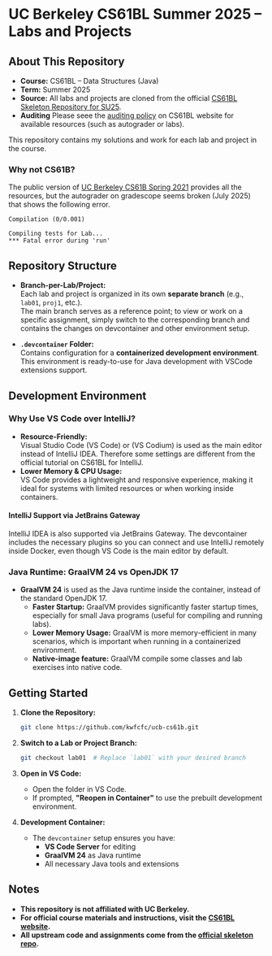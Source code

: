 # UC Berkeley CS61BL Summer 2025 – Labs and Projects


## About This Repository

- **Course:** CS61BL – Data Structures (Java)
- **Term:** Summer 2025
- **Source:** All labs and projects are cloned from the official [CS61BL Skeleton Repository for SU25](https://github.com/cs61bl/skeleton-su25.git).
- **Auditing** Please seee the [auditing policy](https://cs61bl.org/su25/policies/#auditing-61bl) on CS61BL website for available resources (such as autograder or labs).

This repository contains my solutions and work for each lab and project in the course.

### Why not CS61B?

The public version of [UC Berkeley CS61B Spring 2021](https://sp21.datastructur.es/) provides all the resources, but the autograder on gradescope seems broken (July 2025) that shows the following error.

```
Compilation (0/0.001)

Compiling tests for Lab... 
*** Fatal error during 'run'
```

## Repository Structure

- **Branch-per-Lab/Project:**  
  Each lab and project is organized in its own **separate branch** (e.g., `lab01`, `proj1`, etc.).  
  The main branch serves as a reference point; to view or work on a specific assignment, simply switch to the corresponding branch and contains the changes on devcontainer and other environment setup.

- **`.devcontainer` Folder:**  
  Contains configuration for a **containerized development environment**.  
  This environment is ready-to-use for Java development with VSCode extensions support.

## Development Environment

### Why Use VS Code over IntelliJ?

- **Resource-Friendly:**  
  Visual Studio Code (VS Code) or (VS Codium) is used as the main editor instead of IntelliJ IDEA. Therefore some settings are different from the official tutorial on CS61BL for IntelliJ.
- **Lower Memory & CPU Usage:**  
  VS Code provides a lightweight and responsive experience, making it ideal for systems with limited resources or when working inside containers.

#### IntelliJ Support via JetBrains Gateway
IntelliJ IDEA is also supported via JetBrains Gateway. The devcontainer includes the necessary plugins so you can connect and use IntelliJ remotely inside Docker, even though VS Code is the main editor by default.
### Java Runtime: GraalVM 24 vs OpenJDK 17

- **GraalVM 24** is used as the Java runtime inside the container, instead of the standard OpenJDK 17.
    - **Faster Startup:** GraalVM provides significantly faster startup times, especially for small Java programs (useful for compiling and running labs).
    - **Lower Memory Usage:** GraalVM is more memory-efficient in many scenarios, which is important when running in a containerized environment.
    - **Native-image feature:** GraalVM compile some classes and lab exercises into native code.

## Getting Started

1. **Clone the Repository:**
    ```bash
    git clone https://github.com/kwfcfc/ucb-cs61b.git
    ```
2. **Switch to a Lab or Project Branch:**
    ```bash
    git checkout lab01  # Replace `lab01` with your desired branch
    ```
3. **Open in VS Code:**
    - Open the folder in VS Code.
    - If prompted, **"Reopen in Container"** to use the prebuilt development environment.

4. **Development Container:**
    - The `devcontainer` setup ensures you have:
        - **VS Code Server** for editing
        - **GraalVM 24** as Java runtime
        - All necessary Java tools and extensions

## Notes

- **This repository is not affiliated with UC Berkeley.**
- **For official course materials and instructions, visit the [CS61BL website](https://cs61bl.org/).**
- **All upstream code and assignments come from the [official skeleton repo](https://github.com/cs61bl/skeleton-su25.git).**
